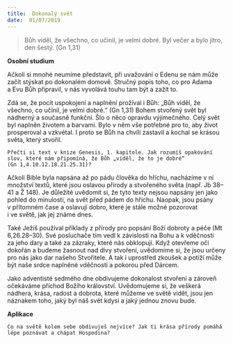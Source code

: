 ```yaml
---
title:  Dokonalý svět
date:  01/07/2019
---
```


> <p></p>
> Bůh viděl, že všechno, co učinil, je velmi dobré. Byl večer a bylo jitro, den šestý. (Gn 1,31)

**Osobní studium**

Ačkoli si mnohé neumíme představit, při uvažování o Edenu se nám může začít stýskat po dokonalém domově. Stručný popis toho, co pro Adama a Evu Bůh připravil, v nás vyvolává touhu tam být a zažít to.

Zdá se, že pocit uspokojení a naplnění prožíval i Bůh: „Bůh viděl, že všechno, co učinil, je velmi dobré.“ (Gn 1,31) Bohem stvořený svět byl nádherný a současně funkční. Šlo o něco opravdu výjimečného. Celý svět byl naplněn životem a barvami. Bylo v něm vše potřebné pro to, aby život prosperoval a vzkvétal. I proto se Bůh na chvíli zastavil a kochal se krásou světa, který stvořil.

`Přečti si text v knize Genesis, 1. kapitole. Jak ro­zumíš opakování slov, které nám připomíná, že Bůh „viděl, že to je dobré“ (Gn 1,4.10.12.18.21.25.31)?`

Ačkoli Bible byla napsána až po pádu člověka do hříchu, nacházíme v ní množství textů, které jsou oslavou přírody a stvořeného světa (např. Jb 38–41 a Ž 148). Je důležité uvědomit si, že tyto texty nejsou napsány jen jako pohled do minulosti, na svět před pádem do hříchu. Naopak, jsou psány v přítomném čase a oslavují dobro, které je stále možné pozorovat i ve světě, jak jej známe dnes.

Také Ježíš používal příklady z přírody pro popsání Boží dobroty a péče (Mt 6,26.28–30). Své posluchače tím vedl k závislosti na Bohu a k vděčnosti za jeho dary a také za zázraky, které nás obklopují. Když otevřeme oči dokořán a budeme žasnout nad divy stvoření, uvědomíme si, že jsou určeny pro nás jako dar našeho Stvořitele. A tak i uprostřed zkoušek a potíží může být naše srdce naplněné vděčností a pokorou před Dárcem.

Jako adventisté sedmého dne obdivujeme dokonalost stvoření a zároveň očekáváme příchod Božího království. Uvědomujeme si, že veškerá nádhera, krása, radost a dobrota, které můžeme ve světě vidět, jsou jen náznakem toho, jaký byl náš svět kdysi a jaký jednou znovu bude.

**Aplikace**

`Co na světě kolem sebe obdivuješ nejvíce? Jak ti krása přírody pomáhá lépe poznávat a chápat Hospodina?`